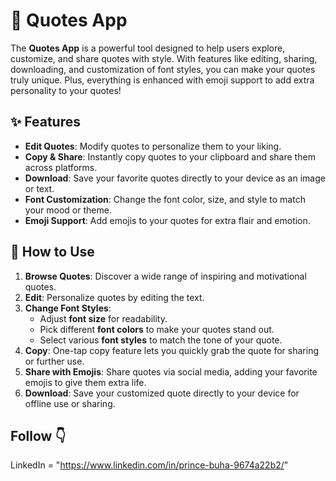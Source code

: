 # 📜 Quotes App

The **Quotes App** is a powerful tool designed to help users explore, customize, and share quotes with style. With features like editing, sharing, downloading, and customization of font styles, you can make your quotes truly unique. Plus, everything is enhanced with emoji support to add extra personality to your quotes!

## ✨ Features

- **Edit Quotes**: Modify quotes to personalize them to your liking.
- **Copy & Share**: Instantly copy quotes to your clipboard and share them across platforms.
- **Download**: Save your favorite quotes directly to your device as an image or text.
- **Font Customization**: Change the font color, size, and style to match your mood or theme.
- **Emoji Support**: Add emojis to your quotes for extra flair and emotion.

## 📲 How to Use

1. **Browse Quotes**: Discover a wide range of inspiring and motivational quotes.
2. **Edit**: Personalize quotes by editing the text.
3. **Change Font Styles**:
   - Adjust **font size** for readability.
   - Pick different **font colors** to make your quotes stand out.
   - Select various **font styles** to match the tone of your quote.
4. **Copy**: One-tap copy feature lets you quickly grab the quote for sharing or further use.
5. **Share with Emojis**: Share quotes via social media, adding your favorite emojis to give them extra life.
6. **Download**: Save your customized quote directly to your device for offline use or sharing.

  ## Follow 👇
 LinkedIn  = "https://www.linkedin.com/in/prince-buha-9674a22b2/"


